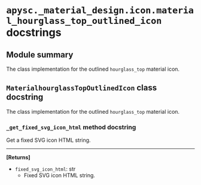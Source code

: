 # `apysc._material_design.icon.material_hourglass_top_outlined_icon` docstrings

## Module summary

The class implementation for the outlined `hourglass_top` material icon.

## `MaterialhourglassTopOutlinedIcon` class docstring

The class implementation for the outlined `hourglass_top` material icon.

### `_get_fixed_svg_icon_html` method docstring

Get a fixed SVG icon HTML string.<hr>

**[Returns]**

- `fixed_svg_icon_html`: str
  - Fixed SVG icon HTML string.